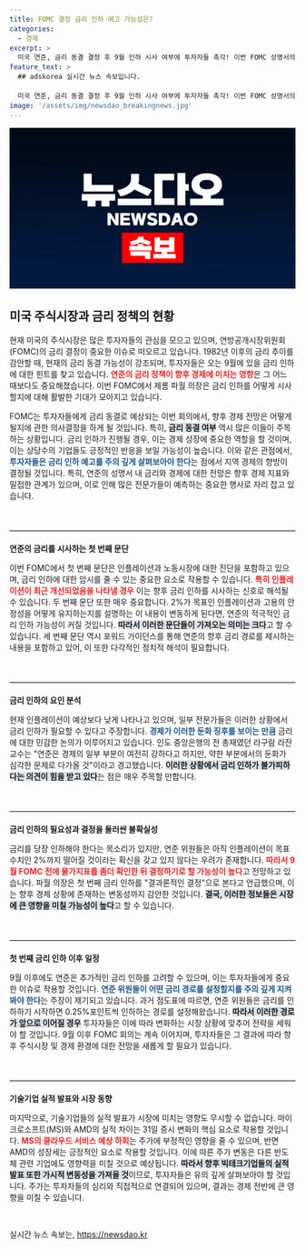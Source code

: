 ```yaml
---
title: FOMC 결정 금리 인하 예고 가능성은?
categories:
  - 경제
excerpt: >
  미국 연준, 금리 동결 결정 후 9월 인하 시사 여부에 투자자들 촉각! 이번 FOMC 성명서의 미세한 변화가 향후 시장을 주도할 수 있습니다. 금리 인하에 관한 전망과 주요 기업 실적 발표로 증시 변동성 확대가 예견됩니다. 클릭해서 더 자세히 알아보세요!
feature_text: >
  ## adskorea 실시간 뉴스 속보입니다.

  미국 연준, 금리 동결 결정 후 9월 인하 시사 여부에 투자자들 촉각! 이번 FOMC 성명서의 미세한 변화가 향후 시장을 주도할 수 있습니다. 금리 인하에 관한 전망과 주요 기업 실적 발표로 증시 변동성 확대가 예견됩니다. 클릭해서 더 자세히 알아보세요!
image: '/assets/img/newsdao_breakingnews.jpg'
---
```


<p><img src="/assets/img/newsdao_breakingnews.jpg" alt="adskorea 속보" /></p>

<h2 data-ke-size="size26">미국 주식시장과 금리 정책의 현황</h2>

<p data-ke-size="size16">현재 미국의 주식시장은 많은 투자자들의 관심을 모으고 있으며, 연방공개시장위원회(FOMC)의 금리 결정이 중요한 이슈로 떠오르고 있습니다. 1982년 이후의 금리 추이를 감안할 때, 현재의 금리 동결 가능성이 강조되며, 투자자들은 오는 9월에 있을 금리 인하에 대한 힌트를 찾고 있습니다. <b><span style="color: #ee2323;">연준의 금리 정책이 향후 경제에 미치는 영향</span></b>은 그 어느 때보다도 중요해졌습니다. 이번 FOMC에서 제롬 파월 의장은 금리 인하를 어떻게 시사할지에 대해 활발한 기대가 모아지고 있습니다.</p>

<p data-ke-size="size16">FOMC는 투자자들에게 금리 동결로 예상되는 이번 회의에서, 향후 경제 전망은 어떻게 될지에 관한 의사결정을 하게 될 것입니다. 특히, <b><span style="background-color: #21538527;">금리 동결 여부</span></b> 역시 많은 이들이 주목하는 상황입니다. 금리 인하가 진행될 경우, 이는 경제 성장에 중요한 역할을 할 것이며, 이는 상당수의 기업들도 긍정적인 반응을 보일 가능성이 높습니다. 이와 같은 관점에서, <b><span style="color: #1a5490;">투자자들은 금리 인하 예고를 주의 깊게 살펴보아야 한다</span></b>는 점에서 지역 경제의 향방이 결정될 것입니다. 특히, 연준의 성명서 내 금리와 경제에 대한 전망은 향후 경제 지표와 밀접한 관계가 있으며, 이로 인해 많은 전문가들이 예측하는 중요한 행사로 자리 잡고 있습니다.</p>

<p data-ke-size="size16">&nbsp;</p>

<hr style="border:none; border-top:1px solid #ccc; margin:20px 0;"/>

<p><b>연준의 금리를 시사하는 첫 번째 문단</b></p>

<p data-ke-size="size16">이번 FOMC에서 첫 번째 문단은 인플레이션과 노동시장에 대한 진단을 포함하고 있으며, 금리 인하에 대한 암시를 줄 수 있는 중요한 요소로 작용할 수 있습니다. <b><span style="color: #ee2323;">특히 인플레이션이 최근 개선되었음을 나타낼 경우</span></b> 이는 향후 금리 인하를 시사하는 신호로 해석될 수 있습니다. 두 번째 문단 또한 매우 중요합니다. 2%가 목표인 인플레이션과 고용의 안정성을 어떻게 유지하는지를 설명하는 이 내용이 변동하게 된다면, 연준의 적극적인 금리 인하 가능성이 커질 것입니다. <b><span style="background-color: #21538527;">따라서 이러한 문단들이 가져오는 의미는 크다</span></b>고 할 수 있습니다. 세 번째 문단 역시 포워드 가이던스를 통해 연준의 향후 금리 경로를 제시하는 내용을 포함하고 있어, 이 또한 다각적인 정치적 해석이 필요합니다.</p>

<p data-ke-size="size16">&nbsp;</p>

<hr style="border:none; border-top:1px solid #ccc; margin:20px 0;"/>

<p><b>금리 인하의 요인 분석</b></p>

<p data-ke-size="size16">현재 인플레이션이 예상보다 낮게 나타나고 있으며, 일부 전문가들은 이러한 상황에서 금리 인하가 필요할 수 있다고 주장합니다. <b><span style="color: #1a5490;">경제가 이러한 둔화 징후를 보이는 만큼</span></b> 금리에 대한 민감한 논의가 이루어지고 있습니다. 인도 중앙은행의 전 총재였던 라구람 라잔 교수는 "연준은 경제의 일부 부분이 여전히 강하다고 하지만, 약한 부분에서의 둔화가 심각한 문제로 다가올 것"이라고 경고했습니다. <b><span style="background-color: #21538527;">이러한 상황에서 금리 인하가 불가피하다는 의견이 힘을 받고 있다</span></b>는 점은 매우 주목할 만합니다.</p>

<p data-ke-size="size16">&nbsp;</p>

<hr style="border:none; border-top:1px solid #ccc; margin:20px 0;"/>

<p><b>금리 인하의 필요성과 결정을 둘러싼 불확실성</b></p>

<p data-ke-size="size16">금리를 당장 인하해야 한다는 목소리가 있지만, 연준 위원들은 아직 인플레이션이 목표 수치인 2%까지 떨어질 것이라는 확신을 갖고 있지 않다는 우려가 존재합니다. <b><span style="color: #ee2323;">따라서 9월 FOMC 전에 물가지표를 좀더 확인한 뒤 결정하기로 할 가능성이 높다</span></b>고 전망하고 있습니다. 파월 의장은 첫 번째 금리 인하를 "결과론적인 결정"으로 본다고 언급했으며, 이는 향후 경제 상황에 존재하는 변동성까지 감안한 것입니다. <b><span style="background-color: #21538527;">결국, 이러한 정보들은 시장에 큰 영향을 미칠 가능성이 높다</span></b>고 할 수 있습니다.</p>

<p data-ke-size="size16">&nbsp;</p>

<hr style="border:none; border-top:1px solid #ccc; margin:20px 0;"/>

<p><b>첫 번째 금리 인하 이후 일정</b></p>

<p data-ke-size="size16">9월 이후에도 연준은 추가적인 금리 인하를 고려할 수 있으며, 이는 투자자들에게 중요한 이슈로 작용할 것입니다. <b><span style="color: #1a5490;">연준 위원들이 어떤 금리 경로를 설정할지를 주의 깊게 지켜봐야 한다</span></b>는 주장이 제기되고 있습니다. 과거 점도표에 따르면, 연준 위원들은 금리를 인하하기 시작하면 0.25%포인트씩 인하하는 경로를 설정해왔습니다. <b><span style="background-color: #21538527;">따라서 이러한 경로가 앞으로 이어질 경우</span></b> 투자자들은 이에 따라 변화하는 시장 상황에 맞추어 전략을 세워야 할 것입니다. 9월 이후 FOMC 회의는 계속 이어지며, 투자자들은 그 결과에 따라 향후 주식시장 및 경제 환경에 대한 전망을 새롭게 할 필요가 있습니다.</p>

<p data-ke-size="size16">&nbsp;</p>

<hr style="border:none; border-top:1px solid #ccc; margin:20px 0;"/>

<p><b>기술기업 실적 발표와 시장 동향</b></p>

<p data-ke-size="size16">마지막으로, 기술기업들의 실적 발표가 시장에 미치는 영향도 무시할 수 없습니다. 마이크로소프트(MS)와 AMD의 실적 차이는 31일 증시 변화의 핵심 요소로 작용할 것입니다. <b><span style="color: #ee2323;">MS의 클라우드 서비스 예상 하회</span></b>는 주가에 부정적인 영향을 줄 수 있으며, 반면 AMD의 성장세는 긍정적인 요소로 작용할 것입니다. 이에 따른 주가 변동은 다른 반도체 관련 기업에도 영향력을 미칠 것으로 예상됩니다. <b><span style="background-color: #21538527;">따라서 향후 빅테크기업들의 실적 발표 또한 가시적 변동성을 가져올 것</span></b>이므로, 투자자들은 유의 깊게 살펴보아야 할 것입니다. 주가는 투자자들의 심리와 직접적으로 연결되어 있으며, 결과는 경제 전반에 큰 영향을 미칠 수 있습니다.</p>

<p data-ke-size="size16">&nbsp;</p>
실시간 뉴스 속보는, <a href="https://newsdao.kr" rel="dofollow">https://newsdao.kr</a>



